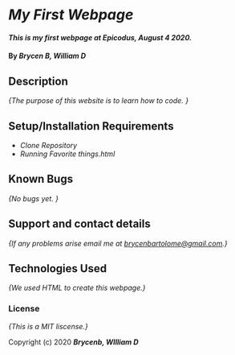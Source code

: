 # _My First Webpage_

#### _This is my first webpage at Epicodus, August 4 2020._

#### By _**Brycen B, William D**_

## Description

_{The purpose of this website is to learn how to code. }_

## Setup/Installation Requirements

* _Clone Repository_
* _Running Favorite things.html_


## Known Bugs

_{No bugs yet. }_

## Support and contact details

_{If any problems arise email me at brycenbartolome@gmail.com.}_

## Technologies Used

_{We used HTML to create this webpage.}_

### License

*{This is a MIT liscense.}*

Copyright (c) 2020 **_Brycenb, WIlliam D_**